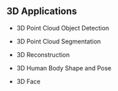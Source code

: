 
## 3D Applications
- 3D Point Cloud Object Detection

- 3D Point Cloud Segmentation

- 3D Reconstruction

- 3D Human Body Shape and Pose

- 3D Face 
